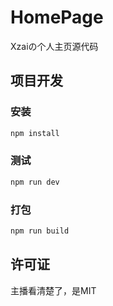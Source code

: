 # HomePage

Xzaiの个人主页源代码

## 项目开发

### 安装

```sh
npm install
```

### 测试

```sh
npm run dev
```

### 打包

```sh
npm run build
```

## 许可证

主播看清楚了，是MIT
